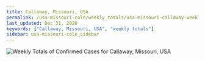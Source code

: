 ```yaml
---
title: Callaway, Missouri, USA
permalink: /usa-missouri-cole/weekly_totals/usa-missouri-callaway-weekly_totals.html
last_updated: Dec 31, 2020
keywords: ["Callaway, Missouri, USA", "weekly totals"]
sidebar: usa-missouri-cole_sidebar
---
```


![Weekly Totals of Confirmed Cases for Callaway, Missouri, USA](/covid_tracker/images/graphs/usa-missouri-callaway-weekly_totals_graph.png)
